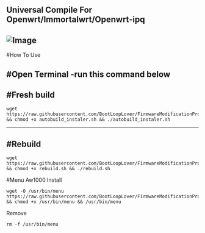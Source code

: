 Universal Compile For Openwrt/Immortalwrt/Openwrt-ipq
---
![Image](https://github.com/user-attachments/assets/f67d0f8a-c712-4586-8342-6e99ff125e06)
---

#How To Use

#Open Terminal
-run this command below
-------
#Fresh build
------
```
wget https://raw.githubusercontent.com/BootLoopLover/FirmwareModificationProject/main/autobuild_instaler.sh && chmod +x autobuild_instaler.sh && ./autobuild_instaler.sh
```
------
#Rebuild 
--------
```
wget https://raw.githubusercontent.com/BootLoopLover/FirmwareModificationProject/main/rebuild.sh && chmod +x rebuild.sh && ./rebuild.sh
```

#Menu Aw1000
Install
```
wget -O /usr/bin/menu https://raw.githubusercontent.com/BootLoopLover/FirmwareModificationProject/main/menu && chmod +x /usr/bin/menu && /usr/bin/menu
```

Remove
```
rm -f /usr/bin/menu
```
